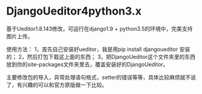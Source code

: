 # DjangoUeditor4python3.x
基于Ueditor1.8.143修改，可运行在django1.9 + python3.5的环境中，完美支持图片上传。

使用方法：
1，首先自己安装好ueditor，我是用pip install djangoueditor 安装的；
2，然后打包下载这上面的东西；
3，把DjangoUeditor这个文件夹里的东西放到你的site-packages文件夹里去，覆盖安装好的DjangoUeditor。

主要修改包的导入，异常处理语句格式，setter的错误等等，具体比较麻烦就不说了，有兴趣的可以和官方原版做一下比较。

